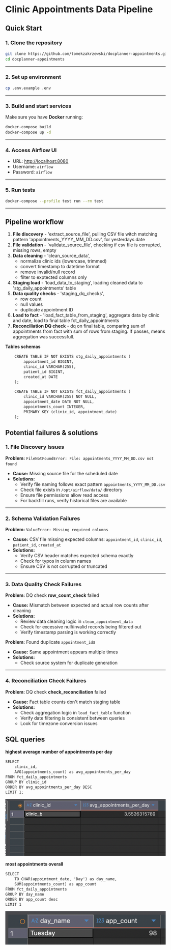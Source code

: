 # Clinic Appointments Data Pipeline

## Quick Start
### 1. Clone the repository
```bash
git clone https://github.com/tomekzakrzewski/docplanner-appointments.git
cd docplanner-appointments
```

---

### 2. Set up environment
```bash
cp .env.example .env
```

---

### 3. Build and start services
Make sure you have **Docker** running:
```bash
docker-compose build
docker-compose up -d
```

---

### 4. Access Airflow UI
- URL: [http://localhost:8080](http://localhost:8080)  
- Username: `airflow`  
- Password: `airflow`  

---

### 5. Run tests
```bash
docker-compose --profile test run --rm test
```

---

## Pipeline workflow
1. **File discovery** - 'extract_source_file', pulling CSV file witch matching pattern 'appointments_YYYY_MM_DD.csv', for yesterdays date
2. **File validation** - 'validate_source_file', checking if csv file is corrupted, missing rows, empty
3. **Data cleaning** - 'clean_source_data',
    - normalize clinic ids (lowercase, trimmed)
    - convert timestamp to datetime format
    - remove invalid/null record
    - filter to exptected columns only
4. **Staging load** - 'load_data_to_staging', loading cleaned data to 'stg_daily_appointments' table
5. **Data quality checks** - 'staging_dq_checks',
    - row count
    - null values
    - duplicate appointment ID
6. **Load to fact** - 'load_fact_table_from_staging', 
aggregate data by clinic and date, load to final table fct_daily_appointments
7. **Reconciliation DQ check** - dq on final table, comparing sum of appointments from fact with sum of rows from staging. If passes, means aggregation was successfull.

**Tables schemas**
```
    CREATE TABLE IF NOT EXISTS stg_daily_appointments (
        appointment_id BIGINT,
        clinic_id VARCHAR(255),
        patient_id BIGINT,
        created_at DATE
    );
```
```
    CREATE TABLE IF NOT EXISTS fct_daily_appointments (
        clinic_id VARCHAR(255) NOT NULL,
        appointment_date DATE NOT NULL,
        appointments_count INTEGER,
        PRIMARY KEY (clinic_id, appointment_date)
    );
```

## Potential failures & solutions

### 1. File Discovery Issues
**Problem:** `FileNotFoundError: File: appointments_YYYY_MM_DD.csv not found`  
- **Cause:** Missing source file for the scheduled date  
- **Solutions:**  
  - Verify file naming follows exact pattern `appointments_YYYY_MM_DD.csv`  
  - Check file exists in `/opt/airflow/data/` directory  
  - Ensure file permissions allow read access  
  - For backfill runs, verify historical files are available  

---

### 2. Schema Validation Failures
**Problem:** `ValueError: Missing required columns`  
- **Cause:** CSV file missing expected columns: `appointment_id`, `clinic_id`, `patient_id`, `created_at`  
- **Solutions:**  
  - Verify CSV header matches expected schema exactly  
  - Check for typos in column names  
  - Ensure CSV is not corrupted or truncated  

---

### 3. Data Quality Check Failures
**Problem:** DQ check **row_count_check** failed  
- **Cause:** Mismatch between expected and actual row counts after cleaning  
- **Solutions:**  
  - Review data cleaning logic in `clean_appointment_data`  
  - Check for excessive null/invalid records being filtered out  
  - Verify timestamp parsing is working correctly  

**Problem:** Found duplicate `appointment_id`s  
- **Cause:** Same appointment appears multiple times  
- **Solutions:**  
  - Check source system for duplicate generation  

---

### 4. Reconciliation Check Failures
**Problem:** DQ check **check_reconciliation** failed  
- **Cause:** Fact table counts don't match staging table  
- **Solutions:**  
  - Check aggregation logic in `load_fact_table` function  
  - Verify date filtering is consistent between queries  
  - Look for timezone conversion issues  


## SQL queries
**highest average number of appointments per day**
```
SELECT 
    clinic_id,
    AVG(appointments_count) as avg_appointments_per_day
FROM fct_daily_appointments
GROUP BY clinic_id
ORDER BY avg_appointments_per_day DESC
LIMIT 1;
```
![query1](readme-utils/query-1.png)

**most appointments overall**
```
SELECT 
    TO_CHAR(appointment_date, 'Day') as day_name,
    SUM(appointments_count) as app_count
FROM fct_daily_appointments
GROUP BY day_name
ORDER BY app_count desc
LIMIT 1
```
![query2](readme-utils/query-2.png)

